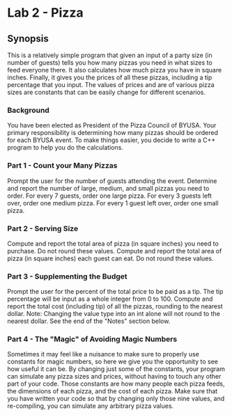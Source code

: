 # Lab 2 - Pizza

## Synopsis

This is a relatively simple program that given an input of a party size (in number of guests) tells you how many pizzas
you need in what sizes to feed everyone there. It also calculates how much pizza you have in square inches. Finally, it
gives you the prices of all these pizzas, including a tip percentage that you input. The values of prices and are of
various pizza sizes are constants that can be easily change for different scenarios.

### Background

You have been elected as President of the Pizza Council of BYUSA. Your primary responsibility is determining how many
pizzas should be ordered for each BYUSA event. To make things easier, you decide to write a C++ program to help you do
the calculations.

### Part 1 - Count your Many Pizzas

Prompt the user for the number of guests attending the event. Determine and report the number of large, medium, and
small pizzas you need to order. For every 7 guests, order one large pizza. For every 3 guests left over, order one
medium pizza. For every 1 guest left over, order one small pizza.

### Part 2 - Serving Size

Compute and report the total area of pizza (in square inches) you need to purchase. Do not round these values. Compute
and report the total area of pizza (in square inches) each guest can eat. Do not round these values.

### Part 3 - Supplementing the Budget

Prompt the user for the percent of the total price to be paid as a tip. The tip percentage will be input as a whole
integer from 0 to 100. Compute and report the total cost (including tip) of all the pizzas, rounding to the nearest
dollar. Note: Changing the value type into an int alone will not round to the nearest dollar. See the end of the "Notes"
section below.

### Part 4 - The "Magic" of Avoiding Magic Numbers

Sometimes it may feel like a nuisance to make sure to properly use constants for magic numbers, so here we give you the
opportunity to see how useful it can be. By changing just some of the constants, your program can simulate any pizza
sizes and prices, without having to touch any other part of your code. Those constants are how many people each pizza
feeds, the dimensions of each pizza, and the cost of each pizza. Make sure that you have written your code so that by
changing only those nine values, and re-compiling, you can simulate any arbitrary pizza values.